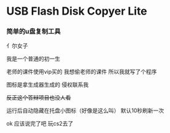 # USB Flash Disk Copyer Lite
### 简单的u盘复制工具
 
 亻尔女子

 我是一个普通的初一生

 老师的课件使用vip买的 我想偷老师的课件 所以我就写了个程序

 图标是拿生成器生成的 侵权联系我

 ~~反正这个答辩项目也没人看~~

 运行后自动隐藏在托盘小图标（好像是这么叫）
 默认10秒刷新一次

 ok 应该说完了吧 玩cs2去了